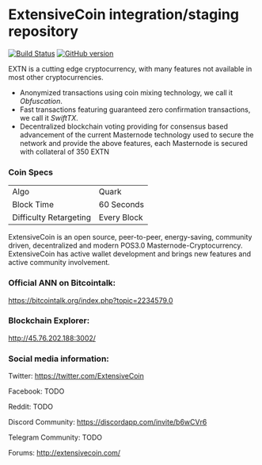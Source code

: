 ExtensiveCoin integration/staging repository
=====================================

[![Build Status](https://travis-ci.org/EXTN-Project/EXTN.svg?branch=master)](https://travis-ci.org/EXTN-Project/EXTN) [![GitHub version](https://badge.fury.io/gh/EXTN-Project%2FEXTN.svg)](https://badge.fury.io/gh/EXTN-Project%2FEXTN)

EXTN is a cutting edge cryptocurrency, with many features not available in most other cryptocurrencies.
- Anonymized transactions using coin mixing technology, we call it _Obfuscation_.
- Fast transactions featuring guaranteed zero confirmation transactions, we call it _SwiftTX_.
- Decentralized blockchain voting providing for consensus based advancement of the current Masternode
  technology used to secure the network and provide the above features, each Masternode is secured
  with collateral of 350 EXTN


### Coin Specs
<table>
<tr><td>Algo</td><td>Quark</td></tr>
<tr><td>Block Time</td><td>60 Seconds</td></tr>
<tr><td>Difficulty Retargeting</td><td>Every Block</td></tr>
</table>

ExtensiveCoin is an open source, peer-to-peer, energy-saving, community driven, decentralized and modern POS3.0 Masternode-Cryptocurrency. ExtensiveCoin has active wallet development and brings new features and active community involvement.

### Official ANN on Bitcointalk: 

https://bitcointalk.org/index.php?topic=2234579.0
 

### Blockchain Explorer:

http://45.76.202.188:3002/


### Social media information: 

Twitter: https://twitter.com/ExtensiveCoin

Facebook: TODO

Reddit: TODO

Discord Community: https://discordapp.com/invite/b6wCVr6

Telegram Community: TODO

Forums: http://extensivecoin.com/

